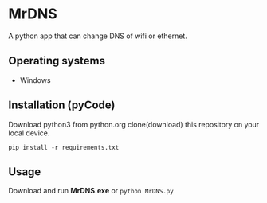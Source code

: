 # MrDNS
A python app that can change DNS of wifi or ethernet.

## Operating systems
- Windows

## Installation (pyCode)
Download python3 from python.org
clone(download) this repository on your local device.

`pip install -r requirements.txt`

## Usage
Download and run **MrDNS.exe**
or
`python MrDNS.py`
